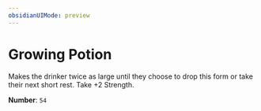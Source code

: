 ```yaml
---
obsidianUIMode: preview
---
```

# Growing Potion

Makes the drinker twice as large until they choose to drop this form or take their next short rest. Take +2 Strength.

**Number**: `54`
